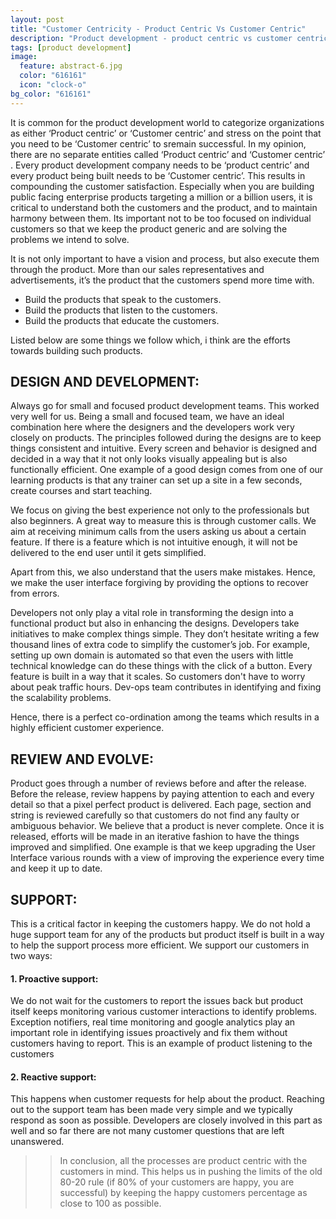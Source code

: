 ```yaml
---
layout: post
title: "Customer Centricity - Product Centric Vs Customer Centric"
description: "Product development - product centric vs customer centric approach"
tags: [product development]
image:
  feature: abstract-6.jpg
  color: "616161"
  icon: "clock-o"
bg_color: "616161"
---
```


It is common for the product development world to categorize organizations as either ‘Product centric’ or ‘Customer centric’ and stress on the point that you need to be ‘Customer centric’ to sremain successful. In my opinion, there are no separate entities called ‘Product centric’ and ‘Customer centric’ . Every product development company needs to be ‘product centric’ and every product being built needs to be ‘Customer centric’. This results in compounding the customer satisfaction. Especially when you are building public facing enterprise products targeting a million or a billion users, it is critical to understand both the customers and the product, and to maintain harmony between them. Its important not to be too focused on individual customers so that we keep the product generic and are solving the problems we intend to solve.

It is not only important to have a vision and process, but also execute them through the product.
More than our sales representatives and advertisements, it’s the product that the customers spend more time with.

 - Build the products that speak to the customers.
 - Build the products that listen to the customers.
 - Build the products that educate the customers.

Listed below are some things we follow which, i think are the efforts towards building such products.

## DESIGN AND DEVELOPMENT:

Always go for small and focused product development teams. This worked very well for us. Being a small and focused team, we have an ideal combination here where the designers and the developers work very closely on products. The principles followed during the designs are to keep things consistent and intuitive. Every screen and behavior is designed and decided in a way that it not only looks visually appealing but is also functionally efficient.
One example of a good design comes from one of our learning products is that any trainer can set up a site in a few seconds, create courses and start teaching.

We focus on giving the best experience not only to the professionals but also beginners. A great way to measure this is through customer calls. We aim at receiving minimum calls from the users asking us about a certain feature. If there is a feature which is not intuitive enough, it will not be delivered to the end user until it gets simplified.

Apart from this, we also understand that the users make mistakes. Hence, we make the user interface forgiving by providing the options to recover from errors.

Developers  not only play a vital role in transforming the design into a functional product but also in enhancing the designs. Developers take initiatives to make complex things simple. They don’t hesitate writing a few thousand lines of extra code to simplify the customer’s job.
For example,  setting up own domain is automated so that even the users with little technical knowledge can do these things with the click of a button.
Every feature is built in a way that it scales. So customers don't have to worry about peak traffic hours. Dev-ops team contributes in identifying and fixing the scalability problems.

Hence, there is a perfect co-ordination among the teams which results in a highly efficient customer experience.

## REVIEW AND EVOLVE:

Product goes through a number of reviews before and after the release. Before the release, review happens by paying attention to each and every detail so that a pixel perfect product is delivered. Each page, section and string is reviewed carefully so that customers do not find any faulty or ambiguous behavior. We believe that a product is never complete. Once it is released, efforts will be made in an iterative fashion to have the things improved and simplified. One example is that we keep upgrading the User Interface various rounds with a view of improving the experience every time and keep it up to date.

## SUPPORT:

This is a critical factor in keeping the customers happy. We do not hold a huge support team for any of the products but product itself is built in a way to help the support process more efficient. We support our customers in two ways:

#### 1. Proactive support:

We do not wait for the customers to report the issues back but product itself keeps monitoring various customer interactions to identify problems. Exception notifiers, real time monitoring and google analytics play an important role in identifying issues proactively and fix them without customers having to report. This is an example of product listening to the customers

#### 2. Reactive support:

This happens when customer requests for help about the product. Reaching out to the support team has been made very simple and we typically respond as soon as possible. Developers are closely involved in this part as well and so far there are not many customer questions that are left unanswered.

>> In conclusion, all the processes are product centric with the customers in mind. This helps us in pushing the limits of the old 80-20 rule (if 80% of your customers are happy, you are successful) by keeping the happy customers percentage as close to 100 as possible.
